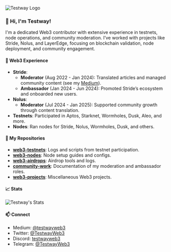 ![Testway Logo](https://github.com/TestwayWeb3/TestwayWeb3/assets/12345678/abcde.png)

### 👋 Hi, I'm Testway!

I'm a dedicated Web3 contributor with extensive experience in testnets, node operations, and community moderation. I’ve worked with projects like Stride, Nolus, and LayerEdge, focusing on blockchain validation, node deployment, and community engagement.

#### 💼 Web3 Experience
- **Stride**:
  - **Moderator** (Aug 2022 - Jan 2024): Translated articles and managed community content (see my [Medium](https://medium.com/@testwayweb3)).
  - **Ambassador** (Jan 2024 - Jun 2024): Promoted Stride’s ecosystem and onboarded new users.
- **Nolus**:
  - **Moderator** (Jul 2024 - Jan 2025): Supported community growth through content translation.
- **Testnets**: Participated in Aptos, Starknet, Wormholes, Dusk, Aleo, and more.
- **Nodes**: Ran nodes for Stride, Nolus, Wormholes, Dusk, and others.

#### 📂 My Repositories
- **[web3-testnets](https://github.com/TestwayWeb3/web3-testnets)**: Logs and scripts from testnet participation.
- **[web3-nodes](https://github.com/TestwayWeb3/web3-nodes)**: Node setup guides and configs.
- **[web3-airdrops](https://github.com/TestwayWeb3/web3-airdrops)**: Airdrop tools and logs.
- **[community-work](https://github.com/TestwayWeb3/community-work)**: Documentation of my moderation and ambassador roles.
- **[web3-projects](https://github.com/TestwayWeb3/web3-projects)**: Miscellaneous Web3 projects.

#### 📈 Stats
![Testway's Stats](https://github-readme-stats.vercel.app/api?username=TestwayWeb3&show_icons=true&theme=radical)

#### 📫 Connect
- Medium: [@testwayweb3](https://medium.com/@testwayweb3)
- Twitter: [@TestwayWeb3](https://twitter.com/TestwayWeb3)
- Discord: [testwayweb3](https://discordapp.com/users/1002088324053340208)
- Telegram: [@TestwayWeb3](https://t.me/TestwayWeb3)

